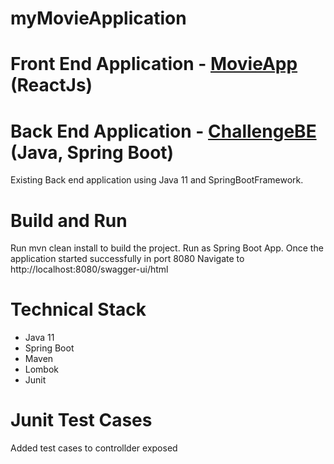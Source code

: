 # myMovieApplication
# Front End Application - [MovieApp](https://github.com/nandhi20/library/tree/Master/libraryUi) (ReactJs)
# Back End Application - [ChallengeBE](https://github.com/nandhi20/myMovieApplication/tree/main/ChallengeBE) (Java, Spring Boot)
Existing Back end application using Java 11 and SpringBootFramework.
# Build and Run
Run mvn clean install to build the project.
Run as Spring Boot App. Once the application started successfully in port 8080 Navigate to http://localhost:8080/swagger-ui/html
# Technical Stack
* Java 11
* Spring Boot
* Maven
* Lombok
* Junit
# Junit Test Cases
Added test cases to controllder exposed
